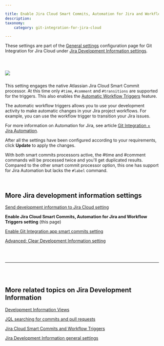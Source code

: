 ```yaml
---

title: Enable Jira Cloud Smart Commits, Automation for Jira and Workflow Triggers setting
description:
taxonomy:
    category: git-integration-for-jira-cloud

---
```


<!-- SETTINGS -->

<div class="bbb-callout bbb--info">
    <div class="irow">
    <div class="ilogobox">
        <span class="logoimg"></span>
    </div>
    <div class="imsgbox">
        These settings are part of the <a href="/git-integration-for-jira-cloud/general-settings-gij-cloud">General settings</a> configuration page for Git Integration for Jira Cloud under <a href="/git-integration-for-jira-cloud/jira-development-information-settings-gij-cloud">Jira Development Information settings</a>.
    </div>
    </div>
</div>

&nbsp;

<img src='/wp-content/uploads/gij-gitcloud-gencfg-enable-smart-commits-automation.png' style='display:block;margin:25px auto;max-width:100%' />

This setting engages the native Atlassian Jira Cloud Smart Commit processor. At this time only `#time`, `#comment` and `#transitions` are supported for the triggers. This also enables the [Automatic Workflow Triggers](/git-integration-for-jira-cloud/automatic-workflow-triggers-gij-cloud) feature.

The automatic workflow triggers allows you to use your development activity to make automatic changes in your Jira project workflows. For example, you can use the workflow trigger to transition your Jira issues.

For more information on Automation for Jira, see article [Git Integration + Jira Automation](/git-integration-for-jira-cloud/git-integration-jira-automation-gij-cloud).

After all the settings have been configured according to your requirements, click **Update** to apply the changes.

<div class="bbb-callout bbb--alert">
    <div class="irow">
    <div class="ilogobox">
        <span class="logoimg"></span>
    </div>
    <div class="imsgbox">
        With both smart commits processors active, the #time and #comment commands will be processed twice and you'll get duplicated results.
    </div>
    </div>
</div>

<div class="bbb-callout bbb--info">
    <div class="irow">
    <div class="ilogobox">
        <span class="logoimg"></span>
    </div>
    <div class="imsgbox">
        Compared to the other smart commit processor option, this one has support for Jira Automation but lacks the <code>#label</code> command.
    </div>
    </div>
</div>

&nbsp;

## More Jira development information settings

[Send development information to Jira Cloud setting](/git-integration-for-jira-cloud/send-development-information-to-jira-cloud-setting-gij-cloud)

**Enable Jira Cloud Smart Commits, Automation for Jira and Workflow Triggers setting** (this page)

[Enable Git Integration app smart commits setting](/git-integration-for-jira-cloud/enable-git-integration-app-smart-commits-setting-gij-cloud)

[Advanced: Clear Development Information setting](/git-integration-for-jira-cloud/advanced-clear-development-information-setting-gij-cloud)

<br>
<br>
<hr>
<br>
<br>

## More related topics on Jira Development Information

[Development Information Views](/git-integration-for-jira-cloud/development-information-views-gij-cloud)

[JQL searching for commits and pull requests](/git-integration-for-jira-cloud/jql-searching-for-commits-and-pull-requests-gij-cloud)

[Jira Cloud Smart Commits and Workflow Triggers](/git-integration-for-jira-cloud/jira-cloud-smart-commits-and-workflow-triggers-gij-cloud/)

[Jira Development Information general settings](/git-integration-for-jira-cloud/jira-development-information-settings-gij-cloud)


